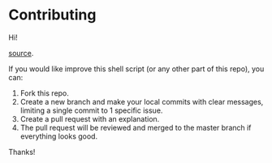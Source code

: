 # Contributing

Hi! 

[source](https://github.com/dilysbi/eslint-prettier-airbnb-react).

If you would like improve this shell script (or any other part of this repo), you can:

1. Fork this repo.
2. Create a new branch and make your local commits with clear messages, limiting a single commit to 1 specific issue.
3. Create a pull request with an explanation.
4. The pull request will be reviewed and merged to the master branch if everything looks good. 

Thanks!
